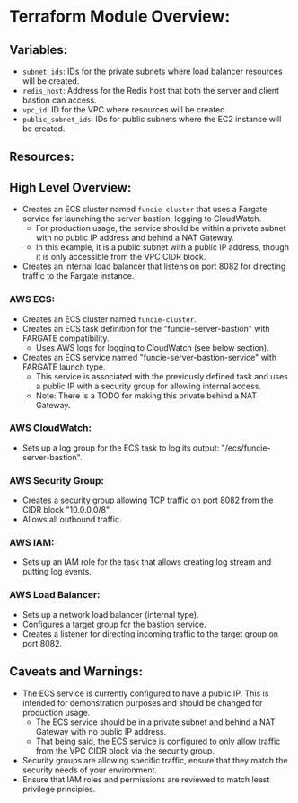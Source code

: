 # Terraform Module Overview:

## Variables:

- `subnet_ids`: IDs for the private subnets where load balancer resources will be created.
- `redis_host`: Address for the Redis host that both the server and client bastion can access.
- `vpc_id`: ID for the VPC where resources will be created.
- `public_subnet_ids`: IDs for public subnets where the EC2 instance will be created.

## Resources:

## High Level Overview:

- Creates an ECS cluster named `funcie-cluster` that uses a Fargate service for launching the server bastion, logging to CloudWatch.
  - For production usage, the service should be within a private subnet with no public IP address and behind a NAT Gateway.
  - In this example, it is a public subnet with a public IP address, though it is only accessible from the VPC CIDR block.
- Creates an internal load balancer that listens on port 8082 for directing traffic to the Fargate instance.

### AWS ECS:

- Creates an ECS cluster named `funcie-cluster`.
- Creates an ECS task definition for the "funcie-server-bastion" with FARGATE compatibility.
  - Uses AWS logs for logging to CloudWatch (see below section).
- Creates an ECS service named "funcie-server-bastion-service" with FARGATE launch type.
  - This service is associated with the previously defined task and uses a public IP with a security group for allowing internal access.
  - Note: There is a TODO for making this private behind a NAT Gateway.

### AWS CloudWatch:

- Sets up a log group for the ECS task to log its output: "/ecs/funcie-server-bastion".

### AWS Security Group:

- Creates a security group allowing TCP traffic on port 8082 from the CIDR block "10.0.0.0/8".
- Allows all outbound traffic.

### AWS IAM:

- Sets up an IAM role for the task that allows creating log stream and putting log events.

### AWS Load Balancer:

- Sets up a network load balancer (internal type).
- Configures a target group for the bastion service.
- Creates a listener for directing incoming traffic to the target group on port 8082.

## Caveats and Warnings:

- The ECS service is currently configured to have a public IP. This is intended for demonstration purposes and should be changed for production usage.
  - The ECS service should be in a private subnet and behind a NAT Gateway with no public IP address.
  - That being said, the ECS service is configured to only allow traffic from the VPC CIDR block via the security group.
- Security groups are allowing specific traffic, ensure that they match the security needs of your environment.
- Ensure that IAM roles and permissions are reviewed to match least privilege principles.
